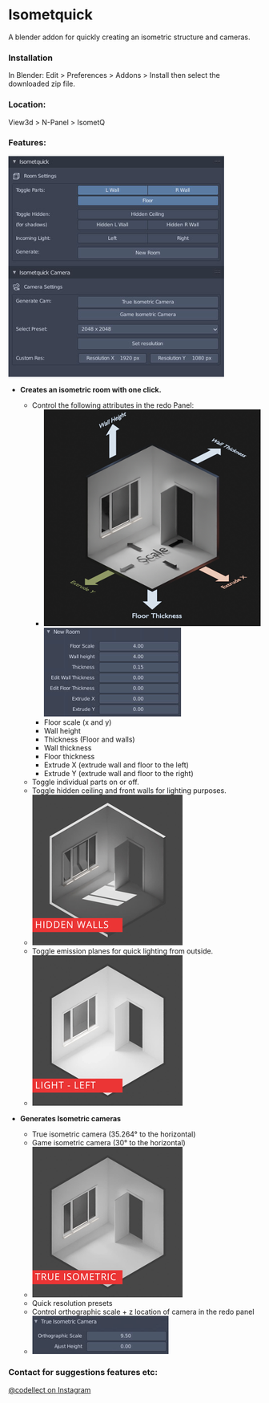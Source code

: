 # Isometquick
A blender addon for quickly creating an isometric structure and cameras.

### Installation

In Blender: Edit > Preferences > Addons > Install then select the downloaded zip file.

### Location:
View3d > N-Panel > IsometQ

### Features:
![Panel](https://github.com/coffeestains/Isometquick/blob/master/images/panel.jpg)
- **Creates an isometric room with one click.**
	- Control the following attributes in the redo Panel:
		- ![Redo Panel](https://github.com/coffeestains/Isometquick/blob/master/images/redopanel.png)![Redo Panel](https://github.com/coffeestains/Isometquick/blob/master/images/redo_struct.jpg)
		- Floor scale (x and y)
		- Wall height
		- Thickness (Floor and walls)
		- Wall thickness
		- Floor thickness
		- Extrude X (extrude wall and floor to the left)
		- Extrude Y (extrude wall and floor to the right)
	- Toggle individual parts on or off.
	- Toggle hidden ceiling and front walls for lighting purposes.
	- ![Hidden](https://github.com/coffeestains/Isometquick/blob/master/images/walls.gif)
	- Toggle emission planes for quick lighting from outside.
	- ![Light](https://github.com/coffeestains/Isometquick/blob/master/images/light.gif)

- **Generates Isometric cameras**
	- True isometric camera (35.264° to the horizontal)
	- Game isometric camera (30° to the horizontal)
	- ![Camera](https://github.com/coffeestains/Isometquick/blob/master/images/camera.gif)
	- Quick resolution presets
	- Control orthographic scale + z location of camera in the redo panel
	- ![Iso redo](https://github.com/coffeestains/Isometquick/blob/master/images/iso_redo.jpg)
	
### Contact for suggestions features etc:
[@codellect on Instagram](https://www.instagram.com/codellect/)
